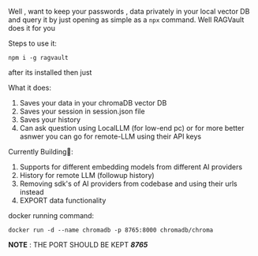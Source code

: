 Well , want to keep your passwords , data privately in your local vector DB and query it by just opening as simple as a `npx` command. Well RAGVault does it for you

Steps to use it:

```node
npm i -g ragvault
``` 
after its installed then just 


What it does:

1. Saves your data in your chromaDB vector DB
2. Saves your session in session.json file
3. Saves your history
4. Can ask question using LocalLLM (for low-end pc) or for more better asnwer you can go for remote-LLM using their API keys

Currently Building🔨:

1. Supports for different embedding models from different AI providers
2. History for remote LLM (followup history)
3. Removing sdk's of AI providers from codebase and using their urls instead
4. EXPORT data functionality

docker running command:

`docker run -d --name chromadb -p 8765:8000 chromadb/chroma`

**NOTE** : THE PORT SHOULD BE KEPT **_8765_**
